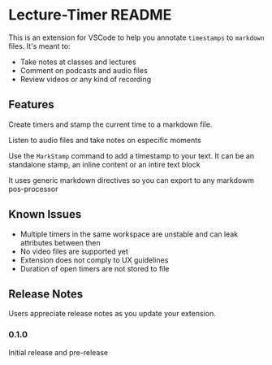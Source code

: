 # Lecture-Timer README

This is an extension for VSCode to help you annotate `timestamps` to `markdown` files. It's meant to:

- Take notes at classes and lectures
- Comment on podcasts and audio files
- Review videos or any kind of recording

## Features

Create timers and stamp the current time to a markdown file.

Listen to audio files and take notes on especific moments

Use the `MarkStamp` command to add a timestamp to your text. It can be an standalone stamp, an inline content or an intire text block

It uses generic markdown directives so you can export to any markdowm pos-processor

## Known Issues

- Multiple timers in the same workspace are unstable and can leak attributes between then
- No video files are supported yet
- Extension does not comply to UX guidelines
- Duration of open timers are not stored to file

## Release Notes

Users appreciate release notes as you update your extension.

### 0.1.0

Initial release and pre-release
